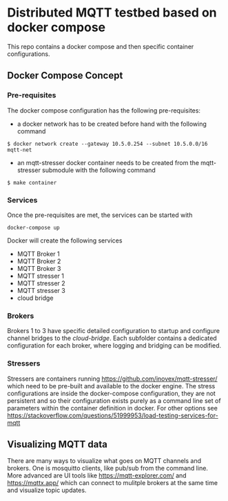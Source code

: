 # Distributed MQTT testbed based on docker compose
This repo contains a docker compose and then specific container configurations.

## Docker Compose Concept
### Pre-requisites
The docker compose configuration has the following pre-requisites:
* a docker network has to be created before hand with the following command
```
$ docker network create --gateway 10.5.0.254 --subnet 10.5.0.0/16 mqtt-net 
```
* an mqtt-stresser docker container needs to be created from the mqtt-stresser submodule with the following command
```
$ make container
```

### Services
Once the pre-requisites are met, the services can be started with
```
docker-compose up
```
Docker will create the following services
* MQTT Broker 1
* MQTT Broker 2
* MQTT Broker 3
* MQTT stresser 1
* MQTT stresser 2
* MQTT stresser 3
* cloud bridge

### Brokers
Brokers 1 to 3 have specific detailed configuration to startup and configure channel bridges to the <i>cloud-bridge</i>. Each subfolder contains a dedicated configuration for each broker, where logging and bridging can be modified.

### Stressers
Stressers are containers running https://github.com/inovex/mqtt-stresser/ which need to be pre-built and available to the docker engine. The stress configurations are inside the docker-compose configuration, they are not persistent and so their configuration exists purely as a command line set of parameters within the container definition in docker.
For other options see https://stackoverflow.com/questions/51999953/load-testing-services-for-mqtt


## Visualizing MQTT data
There are many ways to visualize what goes on MQTT channels and brokers. One is mosquitto clients, like pub/sub from the command line. More advanced are UI tools like https://mqtt-explorer.com/ and https://mqttx.app/ which can connect to mulitple brokers at the same time and visualize topic updates.
